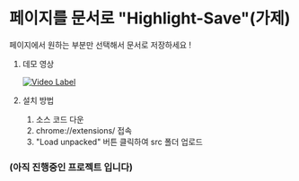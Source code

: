 # 페이지를 문서로 "Highlight-Save"(가제)

페이지에서 원하는 부분만 선택해서 문서로 저장하세요 !


1. 데모 영상

    [![Video Label](http://img.youtube.com/vi/8zty4U6jumA/0.jpg)](https://www.youtube.com/watch?v=8zty4U6jumA)

2. 설치 방법

    1) 소스 코드 다운
    2) chrome://extensions/ 접속
    3) "Load unpacked" 버튼 클릭하여 src 폴더 업로드
    

### (아직 진행중인 프로젝트 입니다)